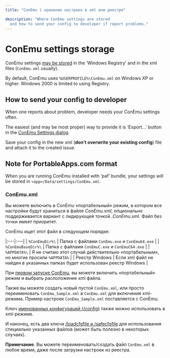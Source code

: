 ```yaml
---
title: "ConEmu | хранение настроек в xml или реестре"

description: "Where ConEmu settings are stored
  and how to send your config to developer if report problems."
---
```


# ConEmu settings storage

ConEmu settings [may be stored](Settings.html#Where_settings_are_stored)
in the ‘Windows Registry’ and in the xml files (`ConEmu.xml` usually).

By default, ConEmu uses `%USERPROFILE%\ConEmu.xml` on Windows XP or higher.
Windows 2000 is limited to using Registry.


<h2 id="send-to-developer"> How to send your config to developer </h2>

When one reports about problem, developer needs your ConEmu settings often.

The easiest (and may be most proper) way to provide it is ‘Export...’ button in the
[ConEmu Settings dialog](Settings.html#Settings_dialog).

Save your config in the new xml
(**don't overwrite your existing config**)
file and attach it to the created issue.


<h2 id="PortableApps-format"> Note for PortableApps.com format </h2>

When you are running ConEmu installed with ‘paf’ bundle, your settings will be stored
in `<app>/Data/settings/ConEmu.xml`.


<h3 id="ConEmu_.xml"> ConEmu.xml </h3>

Вы можете включить в ConEmu «портабельный» режим,
в котором все настройки будут храниться в файле *ConEmu.xml*,
опционально поддерживается вариант с лидирующей точкой *.ConEmu.xml*.
Файл без точки имеет приоритет.

ConEmu ищет этот файл в следующем порядке:

|:---|:---|
| `%ConEmuDir%\` | Папка с файлами `ConEmu.exe` и `ConEmu64.exe` |
| `%ConEmuBaseDir%\` | Папка с файлами `ConEmuC.exe` и `ConEmuC64.exe` |
| `%APPDATA%\` | Я не считаю этот случай действительно «портабельным», но многие просили `%APPDATA%` |
| Реестр Windows | Если xml файл не найден в указанных папках будет использован реестр Windows |

При [первом запуске ConEmu](SettingsFast.html),
вы можете включить «портабельный» режим и выбрать расположение xml файла.

Также вы можете создать новый пустой `ConEmu.xml`,
или просто переименовать `ConEmu_Sample.xml` в `ConEmu.xml` для включения xml-режима.
Пример настроек `ConEmu_Sample.xml` поставляется с ConEmu.

Ключ [именованных конфигураций (/config)](ConEmuArgs.html) также можно использовать в xml-режиме.

И наконец, есть два ключа [/loadcfgfile и /safecfgfile](ConEmuArgs.html)
для использования специально указанных файлов (может быть полезно в некоторых случаях).


**Примечание**. Вы можете переименовать/создать файл `ConEmu.xml` в любое время,
даже после загрузки настроек из реестра.

